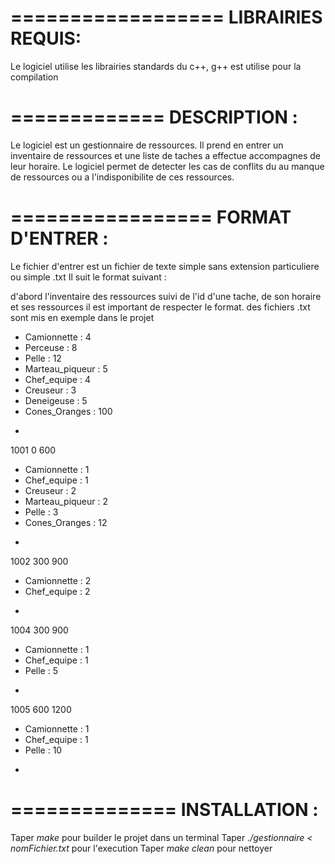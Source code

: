==================
LIBRAIRIES REQUIS:
==================

Le logiciel utilise les librairies standards du c++, g++ est utilise pour la compilation


=============
DESCRIPTION :
=============

Le logiciel est un gestionnaire de ressources.
Il prend en entrer un inventaire de ressources et une liste de taches a effectue accompagnes 
de leur horaire.
Le logiciel permet de detecter les cas de conflits du au manque de ressources ou a
l'indisponibilite de ces ressources.

=================
FORMAT D'ENTRER :
=================

Le fichier d'entrer est un fichier de texte simple sans extension particuliere ou simple .txt
Il suit le format suivant :

d'abord l'inventaire des ressources suivi de l'id d'une tache, de son horaire et ses ressources
il est important de respecter le format. des fichiers .txt sont mis en exemple dans le projet

* Camionnette : 4
* Perceuse : 8
* Pelle : 12
* Marteau_piqueur : 5
* Chef_equipe : 4
* Creuseur : 3
* Deneigeuse : 5
* Cones_Oranges : 100
-
1001
0 600
* Camionnette : 1
* Chef_equipe : 1
* Creuseur : 2
* Marteau_piqueur : 2
* Pelle : 3
* Cones_Oranges : 12
-
1002
300 900
* Camionnette : 2
* Chef_equipe : 2
-
1004
300 900
* Camionnette : 1
* Chef_equipe : 1
* Pelle : 5
-
1005
600 1200
* Camionnette : 1
* Chef_equipe : 1
* Pelle : 10
-

==============
INSTALLATION :
==============

Taper _make_ pour builder le projet dans un terminal
Taper _./gestionnaire < nomFichier.txt_ pour l'execution
Taper _make clean_ pour nettoyer
